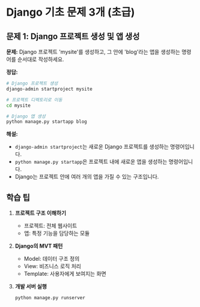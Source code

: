 # Django 기초 문제 3개 (초급)

## 문제 1: Django 프로젝트 생성 및 앱 생성

**문제:** Django 프로젝트 'mysite'를 생성하고, 그 안에 'blog'라는 앱을 생성하는 명령어를 순서대로 작성하세요.

**정답:**
```bash
# Django 프로젝트 생성
django-admin startproject mysite

# 프로젝트 디렉토리로 이동
cd mysite

# Django 앱 생성
python manage.py startapp blog
```

**해설:**
- `django-admin startproject`는 새로운 Django 프로젝트를 생성하는 명령어입니다.
- `python manage.py startapp`은 프로젝트 내에 새로운 앱을 생성하는 명령어입니다.
- Django는 프로젝트 안에 여러 개의 앱을 가질 수 있는 구조입니다.

## 학습 팁

1. **프로젝트 구조 이해하기**
   - 프로젝트: 전체 웹사이트
   - 앱: 특정 기능을 담당하는 모듈

2. **Django의 MVT 패턴**
   - Model: 데이터 구조 정의
   - View: 비즈니스 로직 처리
   - Template: 사용자에게 보여지는 화면

3. **개발 서버 실행**
   ```bash
   python manage.py runserver
   ```